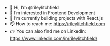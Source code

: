 - 👋 Hi, I’m @rileylitchfield
- 👀 I’m interested in Frontend Development 
- 🌱 I’m currently building projects with React.js 
- 📫 How to reach me: https://rileylitchfield.com
- 👉 You can also find me on LinkedIn: https://www.linkedin.com/in/rileylitchfield/

<!---
rileylitchfield/rileylitchfield is a ✨ special ✨ repository because its `README.md` (this file) appears on your GitHub profile.
You can click the Preview link to take a look at your changes.
--->
